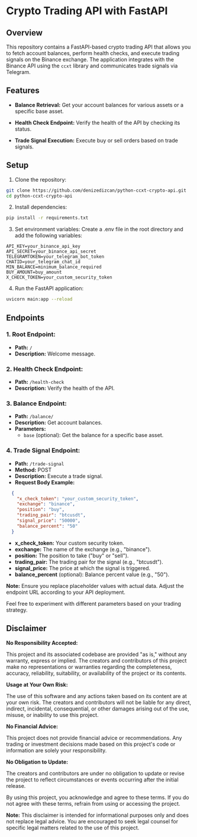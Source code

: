 # Crypto Trading API with FastAPI

## Overview

This repository contains a FastAPI-based crypto trading API that allows you to fetch account balances, perform health checks, and execute trading signals on the Binance exchange. The application integrates with the Binance API using the `ccxt` library and communicates trade signals via Telegram.

## Features

- **Balance Retrieval:** Get your account balances for various assets or a specific base asset.

- **Health Check Endpoint:** Verify the health of the API by checking its status.

- **Trade Signal Execution:** Execute buy or sell orders based on trade signals.

## Setup

1. Clone the repository:

```bash
git clone https://github.com/denizedizcan/python-ccxt-crypto-api.git
cd python-ccxt-crypto-api
```
2. Install dependencies:

```bash
pip install -r requirements.txt
```
3. Set environment variables:
Create a .env file in the root directory and add the following variables:

```plaintext
API_KEY=your_binance_api_key
API_SECRET=your_binance_api_secret
TELEGRAMTOKEN=your_telegram_bot_token
CHATID=your_telegram_chat_id
MIN_BALANCE=minimum_balance_required
BUY_AMOUNT=buy_amount
X_CHECK_TOKEN=your_custom_security_token
```
4. Run the FastAPI application:

```bash
uvicorn main:app --reload
```

## Endpoints

### 1. Root Endpoint:
- **Path:** `/`
- **Description:** Welcome message.

### 2. Health Check Endpoint:
- **Path:** `/health-check`
- **Description:** Verify the health of the API.

### 3. Balance Endpoint:
- **Path:** `/balance/`
- **Description:** Get account balances.
- **Parameters:**
  - `base` (optional): Get the balance for a specific base asset.

### 4. Trade Signal Endpoint:
- **Path:** `/trade-signal`
- **Method:** POST
- **Description:** Execute a trade signal.
- **Request Body Example:**
```json
  {
    "x_check_token": "your_custom_security_token",
    "exchange": "binance",
    "position": "buy",
    "trading_pair": "btcusdt",
    "signal_price": "50000",
    "balance_percent": "50"
  }
```
- **x_check_token:** Your custom security token.
- **exchange:** The name of the exchange (e.g., "binance").
- **position:** The position to take ("buy" or "sell").
- **trading_pair:** The trading pair for the signal (e.g., "btcusdt").
- **signal_price:** The price at which the signal is triggered.
- **balance_percent** (optional): Balance percent value (e.g., "50").

**Note:** Ensure you replace placeholder values with actual data. Adjust the endpoint URL according to your API deployment.

Feel free to experiment with different parameters based on your trading strategy.


## Disclaimer

**No Responsibility Accepted:**

This project and its associated codebase are provided "as is," without any warranty, express or implied. The creators and contributors of this project make no representations or warranties regarding the completeness, accuracy, reliability, suitability, or availability of the project or its contents. 

**Usage at Your Own Risk:**

The use of this software and any actions taken based on its content are at your own risk. The creators and contributors will not be liable for any direct, indirect, incidental, consequential, or other damages arising out of the use, misuse, or inability to use this project.

**No Financial Advice:**

This project does not provide financial advice or recommendations. Any trading or investment decisions made based on this project's code or information are solely your responsibility.

**No Obligation to Update:**

The creators and contributors are under no obligation to update or revise the project to reflect circumstances or events occurring after the initial release.

By using this project, you acknowledge and agree to these terms. If you do not agree with these terms, refrain from using or accessing the project.

**Note:** This disclaimer is intended for informational purposes only and does not replace legal advice. You are encouraged to seek legal counsel for specific legal matters related to the use of this project.
